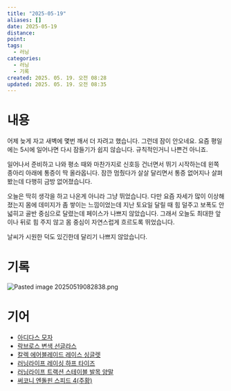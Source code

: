 ```yaml
---
title: "2025-05-19"
aliases: []
date: 2025-05-19
distance:
point:
tags:
  - 러닝
categories:
  - 러닝
  - 기록
created: 2025. 05. 19. 오전 08:28
updated: 2025. 05. 19. 오전 08:35
---
```


# 내용

어제 늦게 자고 새벽에 몇번 깨서 더 자려고 했습니다. 그런데 잠이 안오네요. 요즘 평일에는 5시에 일어나면 다시 잠들기가 쉽지 않습니다. 규칙적인거니 나쁜건 아니죠.

일어나서 준비하고 나와 평소 때와 마찬가지로 신호등 건너면서 뛰기 시작하는데 왼쪽 종아리 아래에 통증이 딱 올라옵니다. 잠깐 멈췄다가 살살 달리면서 통증 없어지나 살펴봤는데 다행히 금방 없어졌습니다.

오늘은 딱히 생각을 하고 나온게 아니라 그냥 뛰었습니다. 다만 요즘 자세가 많이 이상해졌는지 몸에 데미지가 좀 쌓이는 느낌이었는데 지난 토요일 달릴 때 힘 덜주고 보폭도 안넓히고 골반 중심으로 달렸는데 페이스가 나쁘지 않았습니다. 그래서 오늘도 최대한 앞이나 뒤로 힘 주지 않고 몸 중심이 자연스럽게 흐르도록 뛰었습니다.

날씨가 시원한 덕도 있긴한데 달리기 나쁘지 않았습니다.

# 기록

![Pasted image 20250519082838.png](/images/Pasted%20image%2020250519082838.png)

# 기어

- [아디다스 모자](/posts/아디다스-모자)
- [락브로스 변색 선글라스](/posts/락브로스-변색-선글라스)
- [칼렉 에어블레이드 레이스 싱글렛](/posts/칼렉-에어블레이드-레이스-싱글렛)
- [러닝라이프 레이싱 하프 타이즈](/posts/러닝라이프-레이싱-하프-타이즈)
- [러닝라이프 트랙션 스테이블 발목 양말](/posts/러닝라이프-트랙션-스테이블-발목-양말)
- [써코니 엔돌핀 스피드 4(주황)](/posts/써코니-엔돌핀-스피드-4(주황))
